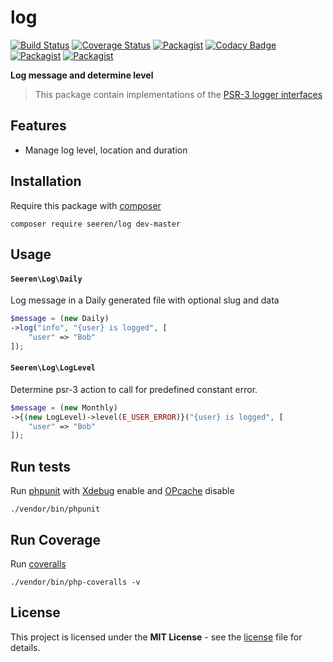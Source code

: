 # log
[![Build Status](https://travis-ci.org/seeren/log.svg?branch=master)](https://travis-ci.org/seeren/log) [![Coverage Status](https://coveralls.io/repos/github/seeren/log/badge.svg?branch=master)](https://coveralls.io/github/seeren/log?branch=master) [![Packagist](https://img.shields.io/packagist/dt/seeren/log.svg)](https://packagist.org/packages/seeren/log/stats) [![Codacy Badge](https://api.codacy.com/project/badge/Grade/79594fda319241f787ac5342cb0a1836)](https://www.codacy.com/app/seeren/log?utm_source=github.com&amp;utm_medium=referral&amp;utm_content=seeren/log&amp;utm_campaign=Badge_Grade) [![Packagist](https://img.shields.io/packagist/v/seeren/log.svg)](https://packagist.org/packages/seeren/log) [![Packagist](https://img.shields.io/packagist/l/seeren/log.svg)](LICENSE)

**Log message and determine level**
> This package contain implementations of the [PSR-3 logger interfaces](https://github.com/php-fig/fig-standards/blob/master/accepted/PSR-3-logger-interface.md)

## Features
* Manage log level, location and duration

## Installation
Require this package with [composer](https://getcomposer.org/)
```
composer require seeren/log dev-master
```

## Usage

#### `Seeren\Log\Daily`

Log message in a Daily generated file with optional slug and data
```php
$message = (new Daily)
->log("info", "{user} is logged", [
    "user" => "Bob"
]);
```

#### `Seeren\Log\LogLevel`

Determine psr-3 action to call for predefined constant error.
```php
$message = (new Monthly)
->{(new LogLevel)->level(E_USER_ERROR)}("{user} is logged", [
    "user" => "Bob"
]);
```

## Run tests

Run [phpunit](https://phpunit.de/) with [Xdebug](https://xdebug.org/) enable and [OPcache](http://php.net/manual/fr/book.opcache.php) disable
```
./vendor/bin/phpunit
```
## Run Coverage

Run [coveralls](https://coveralls.io/)
```
./vendor/bin/php-coveralls -v
```

## License
This project is licensed under the **MIT License** - see the [license](LICENSE) file for details.